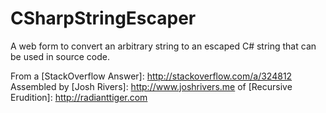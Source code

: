 CSharpStringEscaper
===================

A web form to convert an arbitrary string to an escaped C# string that can be used in source code. 

From a [StackOverflow Answer]: http://stackoverflow.com/a/324812
Assembled by [Josh Rivers]: http://www.joshrivers.me of [Recursive Erudition]: http://radianttiger.com



